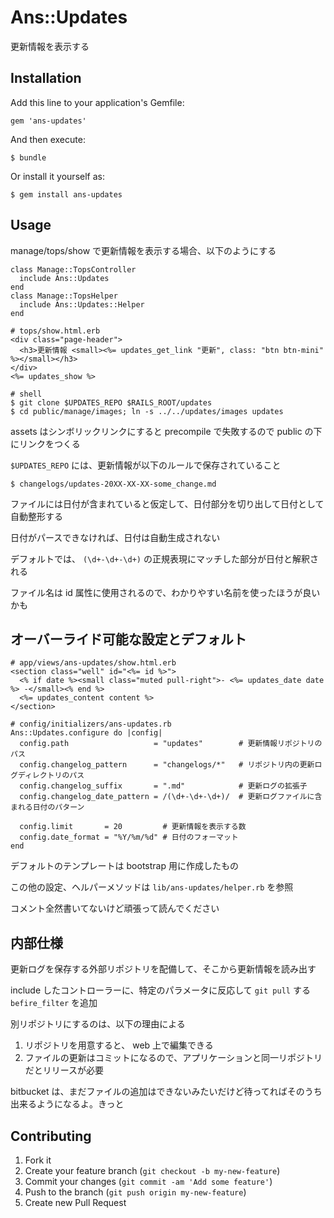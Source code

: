 # Ans::Updates

更新情報を表示する

## Installation

Add this line to your application's Gemfile:

    gem 'ans-updates'

And then execute:

    $ bundle

Or install it yourself as:

    $ gem install ans-updates

## Usage

manage/tops/show で更新情報を表示する場合、以下のようにする

    class Manage::TopsController
      include Ans::Updates
    end
    class Manage::TopsHelper
      include Ans::Updates::Helper
    end

    # tops/show.html.erb
    <div class="page-header">
      <h3>更新情報 <small><%= updates_get_link "更新", class: "btn btn-mini" %></small></h3>
    </div>
    <%= updates_show %>

    # shell
    $ git clone $UPDATES_REPO $RAILS_ROOT/updates
    $ cd public/manage/images; ln -s ../../updates/images updates

assets はシンボリックリンクにすると precompile で失敗するので public の下にリンクをつくる

`$UPDATES_REPO` には、更新情報が以下のルールで保存されていること

    $ changelogs/updates-20XX-XX-XX-some_change.md

ファイルには日付が含まれていると仮定して、日付部分を切り出して日付として自動整形する

日付がパースできなければ、日付は自動生成されない

デフォルトでは、 `(\d+-\d+-\d+)` の正規表現にマッチした部分が日付と解釈される

ファイル名は id 属性に使用されるので、わかりやすい名前を使ったほうが良いかも

## オーバーライド可能な設定とデフォルト

    # app/views/ans-updates/show.html.erb
    <section class="well" id="<%= id %>">
      <% if date %><small class="muted pull-right">- <%= updates_date date %> -</small><% end %>
      <%= updates_content content %>
    </section>

    # config/initializers/ans-updates.rb
    Ans::Updates.configure do |config|
      config.path                   = "updates"        # 更新情報リポジトリのパス
      config.changelog_pattern      = "changelogs/*"   # リポジトリ内の更新ログディレクトリのパス
      config.changelog_suffix       = ".md"            # 更新ログの拡張子
      config.changelog_date_pattern = /(\d+-\d+-\d+)/  # 更新ログファイルに含まれる日付のパターン

      config.limit       = 20         # 更新情報を表示する数
      config.date_format = "%Y/%m/%d" # 日付のフォーマット
    end

デフォルトのテンプレートは bootstrap 用に作成したもの

この他の設定、ヘルパーメソッドは `lib/ans-updates/helper.rb` を参照

コメント全然書いてないけど頑張って読んでください

## 内部仕様

更新ログを保存する外部リポジトリを配備して、そこから更新情報を読み出す

include したコントローラーに、特定のパラメータに反応して `git pull` する `befire_filter` を追加

別リポジトリにするのは、以下の理由による

1. リポジトリを用意すると、 web 上で編集できる
2. ファイルの更新はコミットになるので、アプリケーションと同一リポジトリだとリリースが必要

bitbucket は、まだファイルの追加はできないみたいだけど待ってればそのうち出来るようになるよ。きっと

## Contributing

1. Fork it
2. Create your feature branch (`git checkout -b my-new-feature`)
3. Commit your changes (`git commit -am 'Add some feature'`)
4. Push to the branch (`git push origin my-new-feature`)
5. Create new Pull Request
